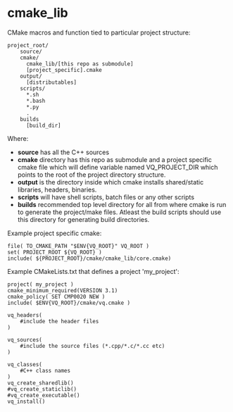 # cmake_lib

CMake macros and function tied to particular project structure:

```
project_root/
    source/
    cmake/
      cmake_lib/[this repo as submodule]
      [project_specific].cmake
    output/
      [distributables]      
    scripts/
      *.sh
      *.bash
      *.py
      .
    builds
      [build_dir]
```  

Where:<br>
* **source** has all the C++ sources
* **cmake** directory has this repo as submodule and a project specific cmake file which will define variable named 
VQ_PROJECT_DIR which points to the root of the project directory structure.
* **output** is the directory inside which cmake installs shared/static libraries, headers, binaries.
* **scripts** will have shell scripts, batch files or any other scripts
* **builds** recommended top level directory for all from where cmake is run to generate the project/make files. Atleast the 
build scripts should use this directory for generating build directories.

Example project specific cmake:
```
file( TO_CMAKE_PATH "$ENV{VQ_ROOT}" VQ_ROOT )
set( PROJECT_ROOT ${VQ_ROOT} )
include( ${PROJECT_ROOT}/cmake/cmake_lib/core.cmake)
```  

Example CMakeLists.txt that defines a project 'my_project':
```
project( my_project )
cmake_minimum_required(VERSION 3.1)
cmake_policy( SET CMP0020 NEW )
include( $ENV{VQ_ROOT}/cmake/vq.cmake )

vq_headers(
    #include the header files
)

vq_sources(
    #include the source files (*.cpp/*.c/*.cc etc)
)

vq_classes(
    #C++ class names
)
vq_create_sharedlib()
#vq_create_staticlib()
#vq_create_executable()
vq_install()
